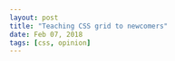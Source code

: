 ```yaml
---
layout: post
title: "Teaching CSS grid to newcomers"
date: Feb 07, 2018
tags: [css, opinion]
---
```

